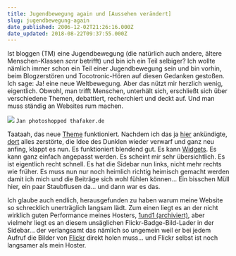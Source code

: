 ```yaml
---
title: Jugendbewegung again und [Aussehen verändert]
slug: jugendbewegung-again
date_published: 2006-12-02T21:26:16.000Z
date_updated: 2018-08-22T09:37:55.000Z
---
```


Ist bloggen (TM) eine Jugendbewegung (die natürlich auch andere, ältere Menschen-Klassen *scnr* betrifft) und bin ich ein Teil selbiger? Ich wollte nämlich immer schon ein Teil einer Jugendbewegung sein und bin vorhin, beim Blogzerstören und Tocotronic-Hören auf diesen Gedanken gestoßen. Ich sage: Ja! eine neue Weltbewegung. Aber das nützt mir herzlich wenig, eigentlich. Obwohl, man trifft Menschen, unterhält sich, erschließt sich über verschiedene Themen, debattiert, recherchiert und deckt auf. Und man muss ständig an Websites rum machen.

[![](//img335.imageshack.us/img335/9701/photoshoppingthafakerdeiz5.png)](http://img335.imageshack.us/img335/9701/photoshoppingthafakerdeiz5.png)
`Jan photoshopped thafaker.de`

Taataah, das neue [Theme](http://themes.wordpress.net/columns/2-columns/1096/greenflower-10/) funktioniert. Nachdem ich das ja [hier](__GHOST_URL__/01/jetzt-ist-schluss-mit-lustig/) ankündigte, [dort](http://if-i-did-it.de/2006/12/01/error-403/) alles zerstörte, die Idee des Dunklen wieder verwarf und ganz neu anfing, klappt es nun. Es funktioniert blendend gut. Es kann [Widgets](http://automattic.com/code/widgets/). Es kann ganz einfach angepasst werden. Es scheint mir sehr übersichtlich. Es ist eigentlich recht schnell. Es hat die Sidebar nun links, nicht mehr rechts wie früher. Es muss nun nur noch heimlich richtig heimisch gemacht werden damit ich mich und die Beiträge sich wohl fühlen können... Ein bisschen Müll hier, ein paar Staubflusen da... und dann war es das.

Ich glaube auch endlich, herausgefunden zu haben warum meine Website so schrecklich unerträglich langsam lädt. Zum einen liegt es an der nicht wirklich guten Performance meines Hosters, [1und1 (archiviert)](http://web.archive.org/web/20040921023735/http://www.puretec.de), aber vielmehr liegt es an diesem unsäglichen Flickr-Badge-Bild-Lader in der Sidebar... der verlangsamt das nämlich so ungemein weil er bei jedem Aufruf die Bilder von [Flickr](http://www.flickr.com) direkt holen muss... und Flickr selbst ist noch langsamer als mein Hoster.
